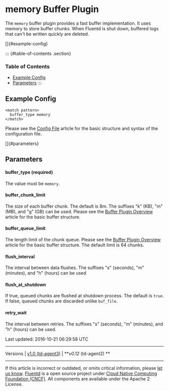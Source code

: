 memory Buffer Plugin
====================

The `memory` buffer plugin provides a fast buffer implementation. It
uses memory to store buffer chunks. When Fluentd is shut down, buffered
logs that can't be written quickly are deleted.

[]{#example-config}

::: {#table-of-contents .section}
### Table of Contents

-   [Example Config](#example-config)
-   [Parameters](#parameters)
:::

Example Config
--------------

``` {.CodeRay}
<match pattern>
  buffer_type memory
</match>
```

Please see the [Config File](config-file) article for the basic
structure and syntax of the configuration file.

[]{#parameters}

Parameters
----------

#### buffer\_type (required)

The value must be `memory`.

#### buffer\_chunk\_limit

The size of each buffer chunk. The default is 8m. The suffixes "k" (KB),
"m" (MB), and "g" (GB) can be used. Please see the [Buffer Plugin
Overview](buffer-plugin-overview) article for the basic buffer
structure.

#### buffer\_queue\_limit

The length limit of the chunk queue. Please see the [Buffer Plugin
Overview](buffer-plugin-overview) article for the basic buffer
structure. The default limit is 64 chunks.

#### flush\_interval

The interval between data flushes. The suffixes "s" (seconds), "m"
(minutes), and "h" (hours) can be used

#### flush\_at\_shutdown

If true, queued chunks are flushed at shutdown process. The default is
`true`. If false, queued chunks are discarded unlike `buf_file`.

#### retry\_wait

The interval between retries. The suffixes "s" (seconds), "m" (minutes),
and "h" (hours) can be used.

Last updated: 2016-10-21 06:29:58 UTC

------------------------------------------------------------------------

Versions \| [v1.0 (td-agent3)](/v1.0/articles/buf_memory) \| ***v0.12*
(td-agent2) **

------------------------------------------------------------------------

If this article is incorrect or outdated, or omits critical information,
please [let us
know](https://github.com/fluent/fluentd-docs/issues?state=open).
[Fluentd](http://www.fluentd.org/) is a open source project under [Cloud
Native Computing Foundation (CNCF)](https://cncf.io/). All components
are available under the Apache 2 License.
